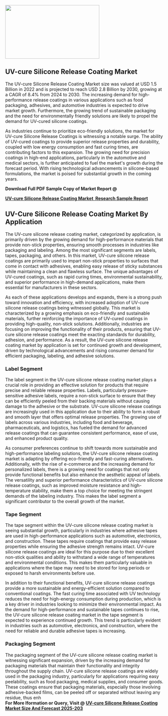 <p><img class="alignnone size-medium wp-image-20088" src="https://ffe5etoiles.com/wp-content/uploads/2024/12/MST1-300x171.png" alt="" width="300" height="171" /></p><p><h2>UV-cure Silicone Release Coating Market </h2><p>The UV-cure Silicone Release Coating Market size was valued at USD 1.5 Billion in 2022 and is projected to reach USD 2.8 Billion by 2030, growing at a CAGR of 8.4% from 2024 to 2030. The increasing demand for high-performance release coatings in various applications such as food packaging, adhesives, and automotive industries is expected to drive market growth. Furthermore, the growing trend of sustainable packaging and the need for environmentally friendly solutions are likely to propel the demand for UV-cured silicone coatings.</p><p>As industries continue to prioritize eco-friendly solutions, the market for UV-cure Silicone Release Coatings is witnessing a notable surge. The ability of UV-cured coatings to provide superior release properties and durability, coupled with low energy consumption and fast curing times, are contributing factors to this expansion. The growing need for precision coatings in high-end applications, particularly in the automotive and medical sectors, is further anticipated to fuel the market's growth during the forecast period. With rising technological advancements in silicone-based formulations, the market is poised for substantial growth in the coming years.</p></p><p><strong>Download Full PDF Sample Copy of Market Report @</strong></p><p><strong><a href="https://www.verifiedmarketreports.com/download-sample/?rid=239058&utm_source=Sites-google&utm_medium=265" target="_blank">UV-cure Silicone Release Coating Market &nbsp;Research Sample Report</a></strong></p><p><h2>UV-Cure Silicone Release Coating Market By Application</h2> <p>The UV-cure silicone release coating market, categorized by application, is primarily driven by the growing demand for high-performance materials that provide non-stick properties, ensuring smooth processes in industries like packaging and labeling. Among the most significant segments are labels, tapes, packaging, and others. In this market, UV-cure silicone release coatings are primarily used to impart non-stick properties to surfaces that come in contact with adhesives, enabling easy release of sticky substances while maintaining a clean and flawless surface. The unique advantages of UV-cured coatings, such as rapid curing times, environmental sustainability, and superior performance in high-demand applications, make them essential for manufacturers in these sectors.</p> <p>As each of these applications develops and expands, there is a strong push toward innovation and efficiency, with increased adoption of UV-cure silicone release coatings being witnessed globally. This market is characterized by a growing emphasis on eco-friendly and sustainable materials, further reinforcing the importance of UV-cured coatings in providing high-quality, non-stick solutions. Additionally, industries are focusing on improving the functionality of their products, ensuring that UV-cure silicone release coatings meet the exacting standards for durability, adhesion, and performance. As a result, the UV-cure silicone release coating market by application is set for continued growth and development, driven by technological advancements and rising consumer demand for efficient packaging, labeling, and adhesive solutions.</p> <h3>Label Segment</h3> <p>The label segment in the UV-cure silicone release coating market plays a crucial role in providing an effective solution for products that require precise and reliable release properties. Labels, particularly pressure-sensitive adhesive labels, require a non-stick surface to ensure that they can be efficiently peeled from their backing materials without causing damage to the adhesive or the substrate. UV-cure silicone release coatings are increasingly used in this application due to their ability to form a robust and smooth layer that offers optimal release properties. The growing use of labels across various industries, including food and beverage, pharmaceuticals, and logistics, has fueled the demand for advanced release coatings that can guarantee consistent performance, ease of use, and enhanced product quality.</p> <p>As consumer preferences continue to shift towards more sustainable and high-performance labeling solutions, the UV-cure silicone release coating market is adapting by offering eco-friendly and fast-curing alternatives. Additionally, with the rise of e-commerce and the increasing demand for personalized labels, there is a growing need for coatings that not only provide functional benefits but also enhance the aesthetic appeal of labels. The versatility and superior performance characteristics of UV-cure silicone release coatings, such as improved moisture resistance and high-temperature stability, make them a top choice for meeting the stringent demands of the labeling industry. This makes the label segment a significant contributor to the overall growth of the market.</p> <h3>Tape Segment</h3> <p>The tape segment within the UV-cure silicone release coating market is seeing substantial growth, particularly in industries where adhesive tapes are used in high-performance applications such as automotive, electronics, and construction. These tapes require coatings that provide easy release properties while ensuring the adhesive strength remains intact. UV-cure silicone release coatings are ideal for this purpose due to their excellent non-stick qualities and ability to withstand a wide range of temperatures and environmental conditions. This makes them particularly valuable in applications where the tape may need to be stored for long periods or exposed to harsh environments before use.</p> <p>In addition to their functional benefits, UV-cure silicone release coatings provide a more sustainable and energy-efficient solution compared to conventional coatings. The fast curing time associated with UV technology reduces the need for high-energy consumption during production, which is a key driver in industries looking to minimize their environmental impact. As the demand for high-performance and sustainable tapes continues to rise, the UV-cure silicone release coating market in the tape segment is expected to experience continued growth. This trend is particularly evident in industries such as automotive, electronics, and construction, where the need for reliable and durable adhesive tapes is increasing.</p> <h3>Packaging Segment</h3> <p>The packaging segment of the UV-cure silicone release coating market is witnessing significant expansion, driven by the increasing demand for packaging materials that maintain their functionality and integrity throughout the supply chain. UV-cure silicone release coatings are widely used in the packaging industry, particularly for applications requiring easy peelability, such as food packaging, medical supplies, and consumer goods. These coatings ensure that packaging materials, especially those involving adhesive-backed films, can be peeled off or separated without leaving any residue, thus enh<strong><br />For More Iformation or Query, Visit @ <a href="https://www.verifiedmarketreports.com/product/uv-cure-silicone-release-coating-market/" target="_blank">UV-cure Silicone Release Coating Market Size And Forecast 2025-203</a></strong></p>
